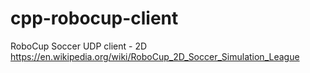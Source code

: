 # cpp-robocup-client
RoboCup Soccer UDP client - 2D
https://en.wikipedia.org/wiki/RoboCup_2D_Soccer_Simulation_League
